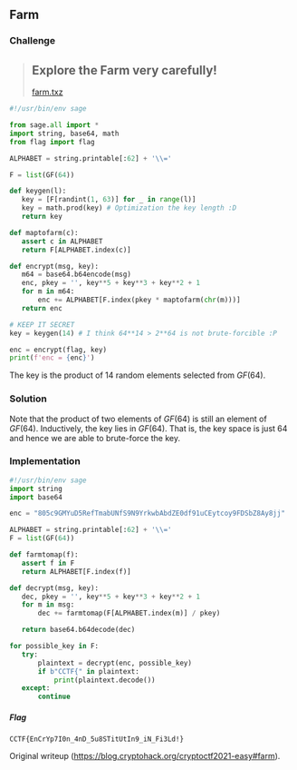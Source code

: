 ## Farm

### Challenge

> Explore the Farm very carefully!  
> -
> [farm.txz](https://cryp.toc.tf/tasks/farm_0a16ef99ff1f979039cda1a685ac0344b927eee6.txz)

```python  
#!/usr/bin/env sage

from sage.all import *  
import string, base64, math  
from flag import flag

ALPHABET = string.printable[:62] + '\\='

F = list(GF(64))

def keygen(l):  
   key = [F[randint(1, 63)] for _ in range(l)]  
   key = math.prod(key) # Optimization the key length :D  
   return key

def maptofarm(c):  
   assert c in ALPHABET  
   return F[ALPHABET.index(c)]

def encrypt(msg, key):  
   m64 = base64.b64encode(msg)  
   enc, pkey = '', key**5 + key**3 + key**2 + 1  
   for m in m64:  
       enc += ALPHABET[F.index(pkey * maptofarm(chr(m)))]  
   return enc

# KEEP IT SECRET  
key = keygen(14) # I think 64**14 > 2**64 is not brute-forcible :P

enc = encrypt(flag, key)  
print(f'enc = {enc}')  
```

The key is the product of 14 random elements selected from $GF(64)$.

### Solution

Note that the product of two elements of $GF(64)$ is still an element of
$GF(64)$. Inductively, the key lies in $GF(64)$. That is, the key space is
just 64 and hence we are able to brute-force the key.

### Implementation

```python  
#!/usr/bin/env sage  
import string  
import base64

enc = "805c9GMYuD5RefTmabUNfS9N9YrkwbAbdZE0df91uCEytcoy9FDSbZ8Ay8jj"

ALPHABET = string.printable[:62] + '\\='  
F = list(GF(64))

def farmtomap(f):  
   assert f in F  
   return ALPHABET[F.index(f)]

def decrypt(msg, key):  
   dec, pkey = '', key**5 + key**3 + key**2 + 1  
   for m in msg:  
       dec += farmtomap(F[ALPHABET.index(m)] / pkey)

   return base64.b64decode(dec)

for possible_key in F:  
   try:  
       plaintext = decrypt(enc, possible_key)  
       if b"CCTF{" in plaintext:  
           print(plaintext.decode())  
   except:  
       continue  
```

##### Flag  
`CCTF{EnCrYp7I0n_4nD_5u8STitUtIn9_iN_Fi3Ld!}`

Original writeup (https://blog.cryptohack.org/cryptoctf2021-easy#farm).